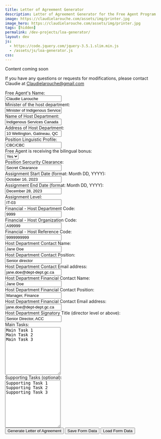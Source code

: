 ```yaml
---
title: Letter of Agreement Generator
description: Letter of Agreement Generator for the Free Agent Program
image: https://claudielarouche.com/assets/img/printer.jpg
image_hero: https://claudielarouche.com/assets/img/printer.jpg
tags: [hidden]
permalink: /dev-projects/loa-generator/
layout: dev
js:
  - https://code.jquery.com/jquery-3.5.1.slim.min.js
  - /assets/js/loa-generator.js
css: 
---
```


Content coming soon


If you have any questions or requests for modifications, please contact Claudie at Claudielarouche@gmail.com  

<!--
<h2>Coming soon</h2>
<ul>
<li>Change all email addresses into clickable links</li>
<li>Create different versions for different home departments</li>
<li>Maybe more! Submit your ideas to Claudie! </li>

</ul>
-->
<form id="agreementForm">
    <div class="form-group row">
        <label for="personName" class="col-sm-2 col-form-label">Free Agent's Name:</label>
        <div class="col-sm-10">
            <input type="text" class="form-control" id="personName" name="personName" required value="Claudie Larouche">
        </div>
    </div>
    <div class="form-group row">
        <label for="ministerName" class="col-sm-2 col-form-label">Minister of the host department:</label>
        <div class="col-sm-10">
            <input type="text" class="form-control" id="ministerName" name="ministerName" required value="Minister of Indigenous Services">
        </div>
    </div>
    <div class="form-group row">
        <label for="departmentName" class="col-sm-2 col-form-label">Name of Host Department:</label>
        <div class="col-sm-10">
            <input type="text" class="form-control" id="departmentName" name="departmentName" required value="Indigenous Services Canada">
        </div>
    </div>
    <div class="form-group row">
        <label for="departmentAddress" class="col-sm-2 col-form-label">Address of Host Department:</label>
        <div class="col-sm-10">
            <input type="text" class="form-control" id="departmentAddress" name="departmentAddress" required value="10 Wellington, Gatineau, QC">
        </div>
    </div>	
	<div class="form-group row">
        <label for="linguisticProfile" class="col-sm-2 col-form-label">Position Linguistic Profile:</label>
        <div class="col-sm-10">
            <input type="text" class="form-control" id="linguisticProfile" name="linguisticProfile" required value="CBC/CBC">
        </div>
    </div>	
    <div class="form-group row">
        <label for="bilingualBonusDropdown" class="col-sm-2 col-form-label">Free Agent is receiving the bilingual bonus:</label>
        <div class="col-sm-10">
            <select class="form-control" id="bilingualBonusDropdown" name="bilingualBonusDropdown">
                <option value="Yes">Yes</option>
                <option value="No">No</option>
            </select>
        </div>
    </div>	
	<div class="form-group row">
        <label for="clearance" class="col-sm-2 col-form-label">Position Sercurity Clearance:</label>
        <div class="col-sm-10">
            <input type="text" class="form-control" id="clearance" name="clearance" required value="Secret Clearance">
        </div>
    </div>	
	<div class="form-group row">
        <label for="startDate" class="col-sm-2 col-form-label">Assignment Start Date (format: Month DD, YYYY):</label>
        <div class="col-sm-10">
            <input type="text" class="form-control" id="startDate" name="startDate" required value="October 16, 2023">
        </div>
    </div>	
	<div class="form-group row">
        <label for="endDate" class="col-sm-2 col-form-label">Assignment End Date (format: Month DD, YYYY):</label>
        <div class="col-sm-10">
            <input type="text" class="form-control" id="endDate" name="endDate" required value="December 28, 2023">
        </div>
    </div>	
	<div class="form-group row">
        <label for="level" class="col-sm-2 col-form-label">Assignment Level:</label>
        <div class="col-sm-10">
            <input type="text" class="form-control" id="level" name="level" required value="IT-03">
        </div>
    </div>	
	<div class="form-group row">
        <label for="depCode" class="col-sm-2 col-form-label">Financial - Host Department Code:</label>
        <div class="col-sm-10">
            <input type="text" class="form-control" id="depCode" name="depCode" required value="9999">
        </div>
    </div>	
	<div class="form-group row">
        <label for="orgCode" class="col-sm-2 col-form-label">Financial - Host Organization Code:</label>
        <div class="col-sm-10">
            <input type="text" class="form-control" id="orgCode" name="orgCode" required value="A99999">
        </div>
    </div>	
	<div class="form-group row">
        <label for="refCode" class="col-sm-2 col-form-label">Financial - Host Reference Code:</label>
        <div class="col-sm-10">
            <input type="text" class="form-control" id="refCode" name="refCode" required value="9999999999">
        </div>
    </div>	
	<div class="form-group row">
        <label for="hostContactName" class="col-sm-2 col-form-label">Host Department Contact Name:</label>
        <div class="col-sm-10">
            <input type="text" class="form-control" id="hostContactName" name="hostContactName" required value="Jane Doe">
        </div>
    </div>	
	<div class="form-group row">
        <label for="hostContactPosition" class="col-sm-2 col-form-label">Host Department Contact Position:</label>
        <div class="col-sm-10">
            <input type="text" class="form-control" id="hostContactPosition" name="hostContactPosition" required value="Senior director">
        </div>
    </div>	
	<div class="form-group row">
        <label for="hostContactEmail" class="col-sm-2 col-form-label">Host Department Contact Email address:</label>
        <div class="col-sm-10">
            <input type="text" class="form-control" id="hostContactEmail" name="hostContactEmail" required value="jane.doe@dept-dept.gc.ca">
        </div>
    </div>	
	<div class="form-group row">
        <label for="finContactName" class="col-sm-2 col-form-label">Host Department Financial Contact Name:</label>
        <div class="col-sm-10">
            <input type="text" class="form-control" id="finContactName" name="finContactName" required value="Jane Doe">
        </div>
    </div>	
	<div class="form-group row">
        <label for="finContactPosition" class="col-sm-2 col-form-label">Host Department Financial Contact Position:</label>
        <div class="col-sm-10">
            <input type="text" class="form-control" id="finContactPosition" name="finContactPosition" required value="Manager, Finance">
        </div>
    </div>	
	<div class="form-group row">
        <label for="finContactEmail" class="col-sm-2 col-form-label">Host Department Financial Contact Email address:</label>
        <div class="col-sm-10">
            <input type="text" class="form-control" id="finContactEmail" name="finContactEmail" required value="jane.doe@dept-dept.gc.ca">
        </div>
    </div>	
	<div class="form-group row">
        <label for="signatoryTitle" class="col-sm-2 col-form-label">Host Department Signatory Title (director level or above):</label>
        <div class="col-sm-10">
            <input type="text" class="form-control" id="signatoryTitle" name="signatoryTitle" required value="Senior Director, ACC">
        </div>
    </div>
    <div class="form-group row">
        <label for="mainTasks" class="col-sm-2 col-form-label">Main Tasks:</label>
        <div class="col-sm-10">
            <textarea class="form-control" id="mainTasks" name="mainTasks" rows="10">Main Task 1
Main Task 2
Main Task 3</textarea>
        </div>
    </div>
    <div class="form-group row">
        <label for="supportingTasks" class="col-sm-2 col-form-label">Supporting Tasks (optional):</label>
        <div class="col-sm-10">
            <textarea class="form-control" id="supportingTasks" name="supportingTasks" rows="10">Supporting Task 1
Supporting Task 2
Supporting Task 3</textarea>
        </div>
    </div>
    <button type="button" class="btn btn-primary" onclick="generateAgreement()">Generate Letter of Agreement</button>
	<!-- Save button -->
    <button type="button" class="btn btn-success" onclick="saveFormData()">Save Form Data</button>
    <!-- Load button -->
    <input type="file" id="fileInput" style="display: none;">
    <button type="button" class="btn btn-info" onclick="loadFormData()">Load Form Data</button>

	
</form>


    
<div class="letter-content" id="letterContent" style="display: none;">
		<h1 id="letterTitle">Letter of Agreement</h1>
        <p id="betweenParagraph"><strong>Between</strong></p>
		<p><strong>His Majesty the King in Right of Canada</strong> as represented by the <strong><span id="ministerNameDisplay">[Minister]</span></strong>, acting through <strong><span id="departmentNameDisplay">[Name of Department]</span> (the host department)</strong> at <span id="addressDisplay">[Address of Department]</span>.</p>
        <p id="andParagraph"><strong>and</strong></p>
		<p><strong>His Majesty the King in Right of Canada</strong> as represented by the <strong>Minister of Natural Resources</strong>, acting through <strong>Natural Resources Canada (the home department)</strong> at 580 Booth Street, Ottawa, Ontario.</p>
        <p id="partiesAgreeParagraph">The parties agree to the following:</p>
        <h2 id="agreementHeading">1.0 The Agreement</h2>
        <p id="agreementContentParagraph">1.1&nbsp;&nbsp;With this Agreement, the host department is retaining the services of <strong><span id="personNameDisplay">[NAME]</span></strong>, as part of the Canada’s Free Agents program, pursuant to discussions between the host department and the home department to have the Free Agent undertake the work described in Annex A of this Agreement for the benefit and at the request of the host department.</p>
		<h2>2.0 Administrative responsibilities of the home department and the Free Agent</h2>
		<p>2.1 The home department remains the Free Agent’s substantive employer and shall be responsible for managing the Free Agent’s human resources (HR) file, which includes:</p>
		<ul>
			<li>approving leave requests</li>
			<li>completing the performance management agreement, with input from the host manager</li>
			<li>providing regular training and development opportunities</li>
		</ul>
		<p>2.2 As an indeterminate employee of the home department, the Free Agent has certain responsibilities, including but not limited to:</p>
		<ul>
			<li>returning to the home department as needed</li>
			<li>returning to the home department periodically during business hours to ensure that their IT equipment is up to date</li>
		</ul>
		<h2>3.0 Administrative responsibilities of the host department</h2>
		<p>3.1 <strong>For acting assignments only</strong>: If the Free Agent is working at a level that is higher than the employee’s substantive level, the host department is responsible for:</p>
		<ul>
			<li>ensuring the Free Agent meets merit and has been assessed as a fit for the opportunity</li>
			<li>undertaking the related staffing action</li>
			<li>ensuring that the signed letter of offer has been submitted to the home department a minimum of 10 business days prior to its effective date to allow for HR-to-Pay data entry deadlines to be met (to mitigate pay issues for the Free Agent)</li>
		</ul>
<p>3.2 <strong>Performance feedback</strong>: The host department shall provide the home department with feedback about the Free Agent’s performance to enable completion of the Free Agent’s performance management agreement. This feedback will be solicited by the home department periodically, with the host department’s response required within stipulated timelines.</p>
<p>3.3 <strong>Leave approval</strong>: The Free Agent will confirm the host manager’s agreement for any leave taken during the assignment. The Free Agent will then provide the leave information along with host manager’s consent to the talent manager for approval.</p>
<p>3.4 <strong>Vacation and other leave</strong>: Free Agents are indeterminate federal employees and as such have access to leave provisions and other benefits set out in their collective agreements. The host department agrees to allow the Free Agent to take an amount of leave that is, at a minimum, proportionate to the amount of leave the Free Agent is entitled to on an annual basis, pro-rated for the duration of the Agreement.</p>

<p>3.5 <strong>Collective agreement</strong>: All aspects of this Agreement must follow the Free Agent’s collective agreement as it pertains to the appropriate respective bargaining agent.</p>

<p>3.6 <strong>Official languages</strong>: By signing this Agreement, the host department attests that the linguistic profile in relation to the work objectives outlined in Annex A of this Agreement has been objectively established in compliance with the <a href="https://www.tbs-sct.canada.ca/pol/doc-eng.aspx?id=26168">Directive on Official Languages for People Management</a>. As work objectives are being developed for the Free Agent’s assignment, the host department is invited to use the following TBS tool as guidance when determining the linguistic profile of the work position: <a href="https://www.tbs-sct.canada.ca/lp-pl/index.aspx?Lang=EN">Determining the Linguistic Profile of Bilingual Positions</a>.</p>

<p>The host department acknowledges that it is responsible for ensuring that the obligations of the Official Languages Act, involving Parts IV and V as well as the Directive on Official Languages for People Management, are met at all times with respect to service to the public and language of work within federal institutions, in support of the work objectives outlined in Annex A.</p>

<p>The linguistic profile of the position is confirmed to be <strong><span id="linguisticProfileDisplay">CBC/CBC</span></strong>, which the home department confirms the Free Agent currently meets.</p>

<p>3.7 <strong>Security</strong>: The host department confirms that the security requirement of the position is <strong><span id="clearanceDisplay">secret clearance<span></strong>, which the home department confirms the Free Agent currently meets.</p>

<p>3.8 <strong>Overtime</strong>: If a Free Agent accrues overtime approved by the host manager during the period covered by the Agreement, the Free Agent can take time in lieu, which <strong>must be taken during the assignment</strong> and must not replace regular vacation leave as provided in section 3.4.</p>

<p>Should a Free Agent choose to be compensated by cash payment for overtime, the home department will bill the host department as set out in the process laid out in section 5.0 and in accordance with the provisions of the Free Agent’s collective agreement.</p>

<p>3.9 <strong>Free Agent training and development</strong>: The host department agrees to allow the Free Agent to attend the following:</p>
<ul>
			<li>a regular one-hour virtual Free Agents team meeting every two weeks with the Free Agent’s home department</li>
			<li>a Free Agent virtual program-wide event (approximately one to two hours) per month</li>
			<li>a two-day, in-person program-wide learning and development session for Free Agents, to a maximum of once each year. Free Agents located outside the National Capital Region may require a maximum of two additional days for travel if the activity is in person.</li>
		</ul>


<p>3.10 <strong>Other training and development</strong>: Learning activities that are required by the host department shall be organized and paid for by the host department.</p>

<p>When and where possible, it is encouraged to allow the Free Agent to attend host department learning and development activities aligned with departmental or government priorities or with the Free Agent’s career objectives.</p>

<p>Learning activities discussed as part of the Free Agent’s yearly performance agreement would be organized and paid for by the home department. The Free Agent’s attendance is at the discretion of the host department, which commits to making every effort to ensure that the Free Agent’s participation is facilitated, understanding the importance of balancing operational needs.</p>

<h2>4.0 Duration and termination of the agreement</h2>


<p>4.1 Activities under this Agreement shall commence on <strong><span id="startDateDisplay">October 16, 2023</span></strong>, and conclude on <strong><span id="endDateDisplay">December 28, 2023</span></strong>, or at completion of the work described in Annex A.</p>

<p>4.2 Should the completion of the work covered by this Agreement require an extension beyond or conclude before <strong><span id="endDateDisplay2">December 28, 2023</span></strong>, the home department and the host department can agree to an amended end date by signing an amendment to this Agreement, provided by the home department.</p>

<p>4.3 The host department or the home department may terminate this Agreement before completion of the work by providing a minimum of 10 business days’ notice. In such a case, the home department shall be entitled to all payments for which services were performed up to the amended end date of the Agreement.</p>

<p>4.4 At the completion of the assignment, any unexpended advanced funds shall be returned to the host department via an Interdepartmental Settlement (IS) transfer.</p>

<h2>5.0 Source of funding</h2>

<p>5.1 Upon execution of this Agreement by the parties, at periods identified as part of departmental salary recovery processes, the home department will bill the host department via an IS transfer in accordance with the provisions of the Agreement.</p>

<p>The IS transfer will include the following amounts:</p>

<ol><li><strong>100%</strong> of the Free Agent’s indeterminate <span id="bilingualBonusDisplay1">and bilingual bonus </span>at the <strong><span id="levelDisplay">IT-03</span></strong> level for the duration of the Agreement in accordance with the Directive on Terms and Conditions of Employment and the Bilingualism Bonus Directive</li>
<li>an additional 20% of the Free Agent’s salary<span id="bilingualBonusDisplay2"> and bilingualism bonus</span>, including for any overtime hours that are payable in cash</li>
</ol>

<p>5.2 Host financial information:</p>

<ul>
<li>Host Department Code: <span id="depCodeDisplay">9999</span></li>
<li>Host Organization Code: <span id="orgCodeDisplay">A99999</span></li>
<li>Host Reference Code: <span id="refCodeDisplay">9999999999</span></li>
</ul>

<p>5.3 Salary costs incurred during extended leave (for example, parental leave) will be reduced from the salary amount as described in section 5.1.</p>
<p>5.4 Where the actual salary currently paid to the Free Agent differs from the salary being currently earned, the recovery will reflect the full earned pay and related 20%, as outlined in section 5.1. This recovery will allow for retroactive reimbursement, for example, where there is a delay in processing acting pay or in the transfer of a pay file. It will also allow, in the case of Free Agents who request to take leave with income averaging and whose 12-month repayment period falls partially or entirely within this assignment, for their salary to be recovered at the full rate for their classification and level while working in order for them to self-fund their leave.</p>
<p>5.5 If a host department chooses to use an O&M envelope to pay for some or all of the costs in section 5.1, it is incumbent on the host department to be responsible for any fee to convert those funds to salary. The home department must ultimately receive sufficient funds to fully cover the Free Agent’s salary and other salary costs funded via the 20% identified in section 5.1.</p>
<h2>6.0 Notices</h2>
<p>6.1 All notices and communications to the home department shall be addressed to:</p>
<p><strong>Jodi LeBlanc</strong><br> 
Talent Manager | Gestionnaire de talents<br>
Canada's Free Agents | Agents libres du Canada<br>
Natural Resources Canada | Ressources naturelles Canada<br>
782-377-1621 or <a href="mailto:jodi.leblanc@nrcan-rncan.gc.ca">jodi.leblanc@nrcan-rncan.gc.ca</a></p>
<p>6.2 All notices and communications to the host department in connection with this Agreement shall be addressed to:</p>
<p><strong><span id="hostContactNameDisplay">Jane Doe</span></strong><br>
<span id="hostContactPositionDisplay">Senior Director</span><br>
<span id="department2Display">Indigenous Services Canada</span><br>
<span id="hostContactEmailDisplay">jane.doe@sac-isc.gc.ca</span></p>
<p>Financial Contact:</p>
<p><strong><span id="finContactNameDisplay">John Doe</span></strong><br>
<span id="finContactPositionDisplay">Manager, Financial Services, Business Management Unit</span><br>
<span id="department3Display">Indigenous Services Canada</span><br>
<span id="finContactEmailDisplay">john.doe@sac-isc.gc.ca</span></p>
<p><strong>IN WITNESS WHEREOF, each of the parties have signed.</strong></p>
<p>HIS MAJESTY THE KING IN RIGHT OF CANADA</p>
<p>as represented by the <strong>Minister of Natural Resources</strong></p>
<br><br>
<p>Signature: _______________________________</p>
<p>Title: DG, Planning, Delivery and Results, SPI </p>

<hr>

<p>HIS MAJESTY THE KING IN RIGHT OF CANADA</p>
<p>as represented by the <strong><span id="minister2Display">Minister of Indigenous Services</span></strong></p>
<br><br>
<p>Signature: _______________________________</p>
<p>Title: <span id="signatoryTitleDisplay"></span></p>

<hr>

<p>Witnessed by, and in concurrence with the Attachments annexed to this agreement:</p>
<p>FREE AGENT</p>
<br><br>
<p>Signature: ________________________________</p>

<h2>ANNEX A</h2>
<p>ASSIGNMENT WORK OBJECTIVES</p>
<p><strong>Main Tasks </strong></p>
<div id="mainTasksDisplay"></div>

<p id="supportingTasksParagraph"><strong>Supporting Tasks </strong></p>
<div id="supportingTasksDisplay"></div>

</div>

